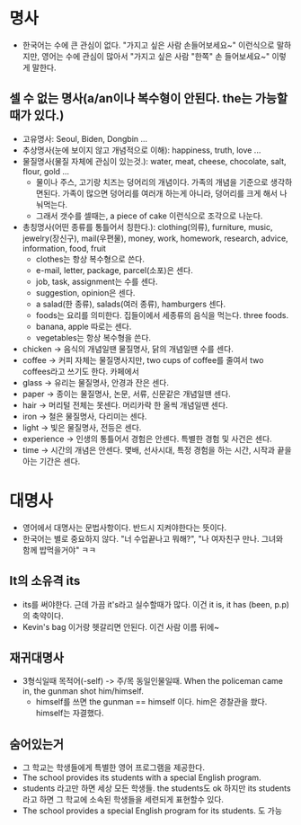 # 명사
- 한국어는 수에 큰 관심이 없다. "가지고 싶은 사람 손들어보세요~" 이런식으로 말하지만, 영어는 수에 관심이 많아서 "가지고 싶은 사람 "한쪽" 손 들어보세요~" 이렇게 말한다.

## 셀 수 없는 명사(a/an이나 복수형이 안된다. the는 가능할 때가 있다.)
- 고유명사: Seoul, Biden, Dongbin ...
- 추상명사(눈에 보이지 않고 개념적으로 이해): happiness, truth, love ...
- 물질명사(물질 자체에 관심이 있는것.): water, meat, cheese, chocolate, salt, flour, gold ...
  - 물이나 주스, 고기랑 치즈는 덩어리의 개념이다. 가족의 개념을 기준으로 생각하면된다. 가족이 많으면 덩어리를 여러개 하는게 아니라, 덩어리를 크게 해서 나눠먹는다.
  - 그래서 갯수를 셀때는, a piece of cake 이런식으로 조각으로 나눈다.
- 총칭명사(어떤 종류를 통틀어서 칭한다.): clothing(의류), furniture, music, jewelry(장신구), mail(우편물), money, work, homework, research, advice, information, food, fruit
  - clothes는 항상 복수형으로 쓴다.
  - e-mail, letter, package, parcel(소포)은 센다.
  - job, task, assignment는 수를 센다.
  - suggestion, opinion은 센다.
  - a salad(한 종류), salads(여러 종류), hamburgers 센다.
  - foods는 요리를 의미한다. 집들이에서 세종류의 음식을 먹는다. three foods.
  - banana, apple 따로는 센다.
  - vegetables는 항상 복수형을 쓴다.
- chicken -> 음식의 개념일땐 물질명사, 닭의 개념일땐 수를 센다.
- coffee -> 커피 자체는 물질명사지만, two cups of coffee를 줄여서 two coffees라고 쓰기도 한다. 카페에서
- glass -> 유리는 물질명사, 안경과 잔은 센다.
- paper -> 종이는 물질명사, 논문, 서류, 신문같은 개념일땐 센다.
- hair -> 머리털 전체는 못센다. 머리카락 한 올씩 개념일땐 센다.
- iron -> 철은 물질명사, 다리미는 센다.
- light -> 빛은 물질명사, 전등은 센다.
- experience -> 인생의 통틀어서 경험은 안센다. 특별한 경험 및 사건은 센다.
- time -> 시간의 개념은 안센다. 몇배, 선사시대, 특정 경험을 하는 시간, 시작과 끝을 아는 기간은 센다.

# 대명사
- 영어에서 대명사는 문법사항이다. 반드시 지켜야한다는 뜻이다.
- 한국어는 별로 중요하지 않다. "너 수업끝나고 뭐해?", "나 여자친구 만나. 그녀와 함께 밥먹을거야" ㅋㅋ

## It의 소유격 its
- its를 써야한다. 근데 가끔 it's라고 실수할때가 많다. 이건 it is, it has (been, p.p)의 축약이다.
- Kevin's bag 이거랑 헷갈리면 안된다. 이건 사람 이름 뒤에~

## 재귀대명사
- 3형식일때 목적어(-self) -> 주/목 동일인물일때. When the policeman came in, the gunman shot him/himself.
  - himself를 쓰면 the gunman == himself 이다. him은 경찰관을 쐈다. himself는 자결했다.

## 숨어있는거
- 그 학교는 학생들에게 특별한 영어 프로그램을 제공한다.
- The school provides its students with a special English program.
- students 라고만 하면 세상 모든 학생들. the students도 ok 하지만 its students라고 하면 그 학교에 소속된 학생들을 세련되게 표현할수 있다.
- The school provides a special English program for its students. 도 가능
